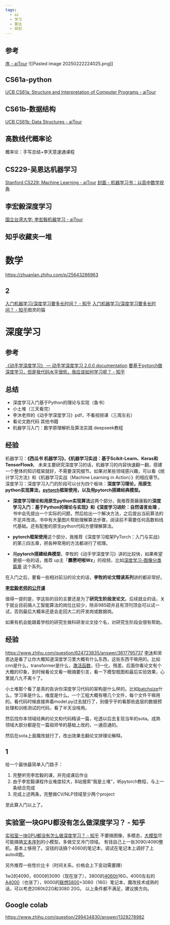 ```yaml
---
tags:
  - ai
  - 学习
  - 算法
  - 规划
---
```


## 参考
[序 - aiTour](https://aitour.site/)
![[Pasted image 20250222224025.png]]
## CS61a-python
[UCB CS61a: Structure and Interpretation of Computer Programs - aiTour](https://aitour.site/python/CS61a/)
## CS61b-数据结构
[UCB CS61b: Data Structures - aiTour](https://aitour.site/data-structure-and-algorithm/CS61b/?h=cs61b)
## 高数线代概率论
概率论：手写总结+李天意速通课程
## CS229-吴恩达机器学习
[Stanford CS229: Machine Learning - aiTour](https://aitour.site/machine-learning/CS229/?h=cs229)
[封面 - 机器学习书：以高中数学视角](https://mlbook.dev/)
## 李宏毅深度学习
[国立台湾大学: 李宏毅机器学习 - aiTour](https://aitour.site/deep-learning/%E6%9D%8E%E5%AE%8F%E6%AF%85%E6%9C%BA%E5%99%A8%E5%AD%A6%E4%B9%A0/)
## 知乎收藏夹一堆
# 数学
https://zhuanlan.zhihu.com/p/25643286963
## 2
[入门机器学习/深度学习要多长时间？ - 知乎](https://www.zhihu.com/question/447064746/answer/3204309014)
[入门机器学习/深度学习要多长时间？ - 知乎](https://www.zhihu.com/question/447064746/answer/3204309014)图灵的猫
# 深度学习
## 参考
[《动手学深度学习》 — 动手学深度学习 2.0.0 documentation](https://zh.d2l.ai/index.html)
[要基于pytorch做深度学习，但是我代码水平很低，我应该如何学习呢？ - 知乎](https://www.zhihu.com/question/437199981/answer/118782101117)
## 总结
- 深度学习入门基于Python的理论与实现（鱼书）
- 小土堆（三天看完）
- 李沐老师的《动手学深度学习》pdf，不看视频课（三周左右）
- 看论文跑代码
其他书籍
- 机器学习入门：数学原理解析及算法实践 deepseek教程

## 经验

机器学习：**《西瓜书 机器学习》，《机器学习实战：基于Scikit-Learn、Keras和TensorFlow》**。
未来主要研究深度学习的话，机器学习的内容快速翻一翻，搭建一个整体的知识框架就好，不需要深究细节。如果对某些领域感兴趣，可以看《统计学习方法》和《机器学习实战（Machine Learning in Action）》的相应章节。
深度学习：深度学习入门的阶段可以分为四个板块：**深度学习理论，用原生python实现算法，[pytorch](https://zhida.zhihu.com/search?content_id=631762774&content_type=Answer&match_order=1&q=pytorch&zhida_source=entity)框架使用，以及用pytorch搭建经典模型。**

- **深度学习理论和用原生python实现算法**这两个部分，我推荐斎藤康毅的**深度学习入门：基于Python的理论与实现》和《深度学习进阶：自然语言处理** 。书中会先提出一个实际的问题，然后给出一个解决方法，之后提出当前算法的不足并改进。书中有大量图片帮助理解算法步骤，阅读前不需要任何高数和线代基础。还有配套的原生python代码方便理解算法。

- **pytorch框架使用**这个部分，我推荐《深度学习框架PyTorch：入门与实战》的第三四五章，把各种常用的方法都进行了梳理。

- 用**pytorch搭建经典模型**，李牧的《动手学深度学习》讲的比较快，如果希望更细一些的话，推荐 up主「**霹雳吧啦Wz**」的视频，比如[深度学习-图像分类篇章](https://link.zhihu.com/?target=https%3A//b23.tv/ArHeiDZ) 这个系列。

在入门之后，要看一些相对前沿的论文的话，**李牧的论文精读系列**讲的都非常好。

**[李宏毅老师的公开课](https://link.zhihu.com/?target=https%3A//www.youtube.com/%40HungyiLeeNTU/videos)**

值得一提的是，学这些的目的主要还是为了**研究生阶段发论文**。后续就业的话，关于就业目前搞人工智能算法的岗位比较少，除非985硕并且有顶刊顶会可以试一试，否则最后大概率还是会走回大二的开发岗或数据岗。

如果有机会能跟着学校的研究生做科研发论文挂个名，对研究生阶段会很有帮助。

## 经验
https://www.zhihu.com/question/624723835/answer/3617795737
[李沐](https://zhida.zhihu.com/search?content_id=687851418&content_type=Answer&match_order=1&q=%E6%9D%8E%E6%B2%90&zhida_source=entity)和吴恩达是看了让你大概知道深度学习里大概有什么东西，这些东西干嘛用的。比如cnn是什么，transformer是什么，[激活函数](https://zhida.zhihu.com/search?content_id=687851418&content_type=Answer&match_order=1&q=%E6%BF%80%E6%B4%BB%E5%87%BD%E6%95%B0&zhida_source=entity)，归一化，残差。后面你看论文有个大概的印象，到时候看论文看一眼摘要引言，看一下模型框图和最后实验效果，心里就八九不离十了。

小土堆那个看了是真的告诉你深度学习代码的架构是什么样的。比如[batchsize](https://zhida.zhihu.com/search?content_id=687851418&content_type=Answer&match_order=1&q=batchsize&zhida_source=entity)什么，学习率是什么，维度是什么。一个工程大概有哪几个文件，每个文件干嘛用的。看代码时候直接奔着model.py过去就行了，别傻乎乎的看那些底层的数据预处理和训练测试的代码，看了半天没啥用。

然后找你本领域经典的论文和代码精读一篇，吃透以后去复现当年的sota。成熟领域大部分都是在一篇祖师爷的基础上改的，一通百通的。

然后在sota上面魔改就行了，改出效果去翻论文拼理论解释。

## 1
给一个最快最简单入门路子：

1. 完整听完李宏毅的课，并完成课后作业
2. 由于李宏毅课程作业难度较大，B站搜索“我是土堆”，听pytorch教程，与上一条结合完成
3. 完成上述两条，完整做CV/NLP领域至少两个project

至此算入门以上了。
## 实验室一块GPU都没有怎么做深度学习？ - 知乎
[实验室一块GPU都没有怎么做深度学习？ - 知乎](https://www.zhihu.com/question/299434830/answer/3223480399)
不要搞图像，多模态，[大模型](https://zhida.zhihu.com/search?content_id=616168492&content_type=Answer&match_order=1&q=%E5%A4%A7%E6%A8%A1%E5%9E%8B&zhida_source=entity)尽可能搞搞[文本序列](https://zhida.zhihu.com/search?content_id=616168492&content_type=Answer&match_order=1&q=%E6%96%87%E6%9C%AC%E5%BA%8F%E5%88%97&zhida_source=entity)的小模型。多做交叉冷门领域。
有钱自己上一张3090/4090整机，基本上够用了。没钱的话搞个4060的笔记本，调试在笔记本上调好了上autodl跑。

另外推荐一些性价比卡（时间关系，价格会上下变动需要蹲）

1w2的4090，6000的3090（现在涨了），3800的[4060ti](https://zhida.zhihu.com/search?content_id=616168492&content_type=Answer&match_order=1&q=4060ti&zhida_source=entity)16G，4000左右的[A4000](https://zhida.zhihu.com/search?content_id=616168492&content_type=Answer&match_order=1&q=A4000&zhida_source=entity)（也涨了），9000的[联想5800](https://zhida.zhihu.com/search?content_id=616168492&content_type=Answer&match_order=1&q=%E8%81%94%E6%83%B35800&zhida_source=entity)+3080（16G）笔记本，魔改技术成熟的话，可以考虑2080ti22G和3080 20G。
以上条件都不满足，建议换方向。

## Google colab
https://www.zhihu.com/question/299434830/answer/1329278982

[^1]: 
